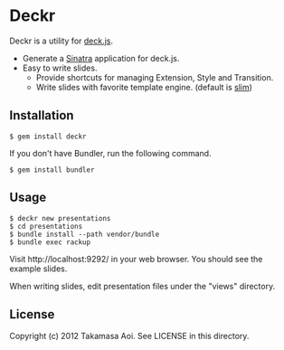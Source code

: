 # Deckr

Deckr is a utility for [deck.js](http://imakewebthings.com/deck.js/).

- Generate a [Sinatra](http://www.sinatrarb.com/) application for deck.js.
- Easy to write slides.
  - Provide shortcuts for managing Extension, Style and Transition.
  - Write slides with favorite template engine. (default is [slim](http://slim-lang.com/))


## Installation

    $ gem install deckr

If you don't have Bundler, run the following command.

    $ gem install bundler


## Usage

    $ deckr new presentations
    $ cd presentations
    $ bundle install --path vendor/bundle
    $ bundle exec rackup

Visit http://localhost:9292/ in your web browser. You should see the example slides.

When writing slides, edit presentation files under the "views" directory.


## License

Copyright (c) 2012 Takamasa Aoi. See LICENSE in this directory.
